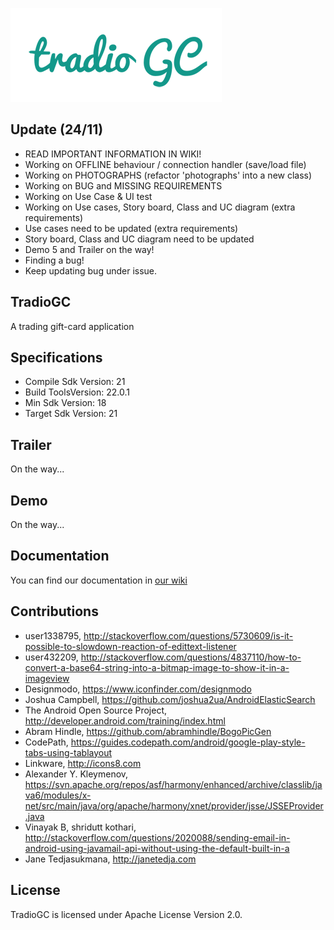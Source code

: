 ![tradioGC](https://github.com/CMPUT301F15T09/Cloud9/blob/yunita/TradioGC/app/src/main/res/mipmap-hdpi/logo.png?raw=true)

## Update (24/11)
- READ IMPORTANT INFORMATION IN WIKI!
- Working on OFFLINE behaviour / connection handler (save/load file)
- Working on PHOTOGRAPHS (refactor 'photographs' into a new class)
- Working on BUG and MISSING REQUIREMENTS
- Working on Use Case & UI test
- Working on Use cases, Story board, Class and UC diagram (extra requirements)
- Use cases need to be updated (extra requirements)
- Story board, Class and UC diagram need to be updated
- Demo 5 and Trailer on the way!
- Finding a bug!
- Keep updating bug under issue.

## TradioGC
A trading gift-card application

## Specifications
- Compile Sdk Version: 21
- Build ToolsVersion: 22.0.1
- Min Sdk Version: 18
- Target Sdk Version: 21

## Trailer
On the way...

## Demo
On the way...

## Documentation
You can find our documentation in [our wiki](https://github.com/CMPUT301F15T09/Cloud9/wiki)

## Contributions
- user1338795, http://stackoverflow.com/questions/5730609/is-it-possible-to-slowdown-reaction-of-edittext-listener
- user432209, http://stackoverflow.com/questions/4837110/how-to-convert-a-base64-string-into-a-bitmap-image-to-show-it-in-a-imageview
- Designmodo, https://www.iconfinder.com/designmodo
- Joshua Campbell, https://github.com/joshua2ua/AndroidElasticSearch
- The Android Open Source Project, http://developer.android.com/training/index.html
- Abram Hindle, https://github.com/abramhindle/BogoPicGen
- CodePath, https://guides.codepath.com/android/google-play-style-tabs-using-tablayout
- Linkware, http://icons8.com 
- Alexander Y. Kleymenov, https://svn.apache.org/repos/asf/harmony/enhanced/archive/classlib/java6/modules/x-net/src/main/java/org/apache/harmony/xnet/provider/jsse/JSSEProvider.java
- Vinayak B, shridutt kothari, http://stackoverflow.com/questions/2020088/sending-email-in-android-using-javamail-api-without-using-the-default-built-in-a
- Jane Tedjasukmana, http://janetedja.com

## License
TradioGC is licensed under Apache License Version 2.0.

